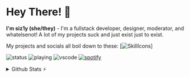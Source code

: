 # Hey There! 👋
**I'm siz1y (she/they)** - I'm a fullstack developer, designer, moderator, and whatelsenot! A lot of my projects suck and just exist just to exist.

My projects and socials all boil down to these:
[![SkillIcons](https://skillicons.dev/icons?i=activitypub,ae,androidstudio,arduino,bash,c,cs,cpp,cloudflare,css,discord,bots,docker,fediverse,gcp,git,github,gitlab,heroku,html,ai,instagram,java,js,jenkins,kubernetes,linux,md,mastodon,misskey,ps,php,powershell,py,raspberrypi,twitter,vscode,)]

![status](https://nocache.advaith.workers.dev?url=https://img.shields.io/endpoint?url=https://dev.discordprofiles.me/api/badge/status/274909326869528576?simple=true)
![playing](https://nocache.advaith.workers.dev?url=https://img.shields.io/endpoint?url=https://dev.discordprofiles.me/api/badge/playing/274909326869528576)
![vscode](https://nocache.advaith.workers.dev?url=https://img.shields.io/endpoint?url=https://dev.discordprofiles.me/api/badge/vscode/274909326869528576)
[![spotify](https://nocache.advaith.workers.dev?url=https://img.shields.io/endpoint?url=https://dev.discordprofiles.me/api/badge/spotify/274909326869528576)](https://dev.discordprofiles.me/openspotify/274909326869528576)

<details>
  <summary>Github Stats ⚡</summary>
  
  <a href="#">![Github stats](https://github-readme-stats.vercel.app/api?username=siz1y&theme=blueberry&count_private=true&hide_border=true&line_height=20)</a>
  <a href="#">![Top Langs](https://github-readme-stats.vercel.app/api/top-langs/?username=siz1y&layout=compact&theme=blueberry&count_private=true&hide_border=true)</a>
</details>
